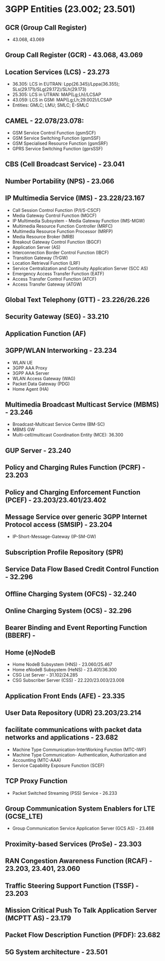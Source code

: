 # 3GPP Entities (23.002; 23.501)

## GCR (Group Call Register)
- 43.068, 43.069

## Group Call Register (GCR) - 43.068, 43.069

## Location Services (LCS) - 23.273
- 36.305: LCS in EUTRAN: Lpp(26.345)/Lppa(36.355); SLs(29.171)/SLg(29.172)/SLh(29.173)
- 25.305: LCS in UTRAN: MAP(Lg;Lh)/LCSAP
- 43.059: LCS in GSM: MAP(Lg;Lh;29.002)/LCSAP
- Entities: GMLC; LMU; SMLC; E-SMLC

## CAMEL - 22.078/23.078:
- GSM Service Control Function (gsmSCF)
-	GSM Service Switching Function (gsmSSF)
-	GSM Specialised Resource Function (gsmSRF)
- GPRS Service Switching Function (gprsSSF)

## CBS (Cell Broadcast Service) - 23.041

## Number Portability (NPS) - 23.066

## IP Multimedia Service (IMS) - 23.228/23.167
- Call Session Control Function (P/I/S-CSCF)
- Media Gateway Control Function (MGCF)
- IP Multimedia Subsystem - Media Gateway Function (IMS-MGW)
- Multimedia Resource Function Controller (MRFC)
- Multimedia Resource Function Processor (MRFP)
- Media Resource Broker (MRB)
- Breakout Gateway Control Function (BGCF)
- Application Server (AS)
- Interconnection Border Control Function (IBCF)
- Transition Gateway (TrGW)
- Location Retrieval Function (LRF)
- Service Centralization and Continuity Application Server (SCC AS)
- Emergency Access Transfer Function (EATF)
- Access Transfer Control Function (ATCF)
- Access Transfer Gateway (ATGW)

## Global Text Telephony (GTT) - 23.226/26.226 

## Security Gateway (SEG) - 33.210 

## Application Function (AF)

## 3GPP/WLAN Interworking - 23.234
- WLAN UE
- 3GPP AAA Proxy
- 3GPP AAA Server
- WLAN Access Gateway (WAG)
- Packet Data Gateway (PDG)
- Home Agent (HA)

## Multimedia Broadcast Multicast Service (MBMS) - 23.246
- Broadcast-Multicast Service Centre (BM-SC)
- MBMS GW
- Multi-cell/multicast Coordination Entity (MCE): 36.300

## GUP Server - 23.240

## Policy and Charging Rules Function (PCRF) - 23.203

## Policy and Charging Enforcement Function (PCEF) - 23.203/23.401/23.402 

## Message Service over generic 3GPP Internet Protocol access (SMSIP) - 23.204
- IP-Short-Message-Gateway (IP-SM-GW)

## Subscription Profile Repository (SPR)

## Service Data Flow Based Credit Control Function - 32.296

## Offline Charging System (OFCS) - 32.240

## Online Charging System (OCS) - 32.296

## Bearer Binding and Event Reporting Function (BBERF) - 

## Home (e)NodeB 
- Home NodeB Subsystem (HNS) - 23.060/25.467
- Home eNodeB Subsystem (HeNS) - 23.401/36.300
- CSG List Server - 31.102/24.285
- CSG Subscriber Server (CSS) - 22.220/23.003/23.008

## Application Front Ends (AFE) - 23.335 

## User Data Repository (UDR) 23.203/23.214

## facilitate communications with packet data networks and applications - 23.682
- Machine Type Communication-InterWorking Function (MTC-IWF) 
- Machine Type Communication- Authentication, Authorization and Accounting (MTC-AAA)
- Service Capability Exposure Function (SCEF) 

## TCP Proxy Function
- Packet Switched Streaming (PSS) Service - 26.233

## Group Communication System Enablers for LTE (GCSE_LTE) 
- Group Communication Service Application Server (GCS AS) - 23.468

## Proximity-based Services (ProSe) - 23.303

## RAN Congestion Awareness Function (RCAF) - 23.203, 23.401, 23.060 

## Traffic Steering Support Function (TSSF) - 23.203

## Mission Critical Push To Talk Application Server (MCPTT AS) - 23.179

## Packet Flow Description Function (PFDF): 23.682

## 5G System architecture - 23.501















